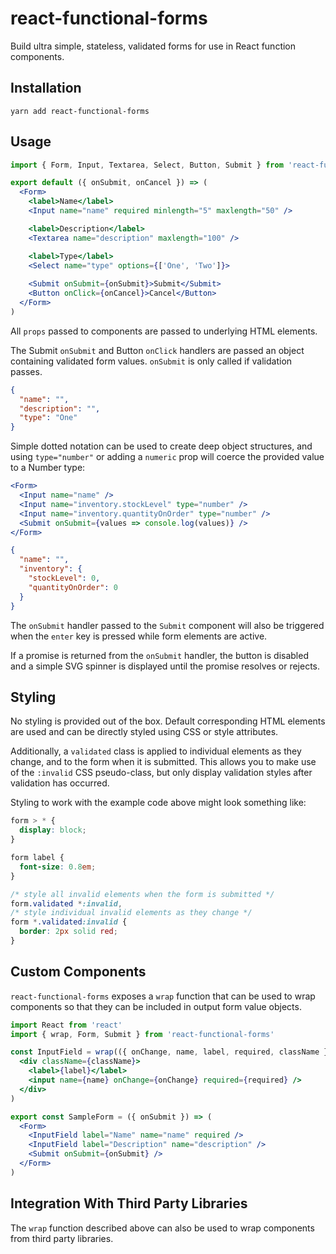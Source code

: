 # react-functional-forms

Build ultra simple, stateless, validated forms for use in React function components.

## Installation

    yarn add react-functional-forms
    
## Usage

```jsx
import { Form, Input, Textarea, Select, Button, Submit } from 'react-functional-forms'

export default ({ onSubmit, onCancel }) => (
  <Form>
    <label>Name</label>
    <Input name="name" required minlength="5" maxlength="50" />

    <label>Description</label>
    <Textarea name="description" maxlength="100" />

    <label>Type</label>
    <Select name="type" options={['One', 'Two']}>
    
    <Submit onSubmit={onSubmit}>Submit</Submit>
    <Button onClick={onCancel}>Cancel</Button>
  </Form>
)
```

All `props` passed to components are passed to underlying HTML elements.

The Submit `onSubmit` and Button `onClick` handlers are passed an object containing validated form values. `onSubmit`
is only called if validation passes.

```json
{
  "name": "",
  "description": "",
  "type": "One"
}
```

Simple dotted notation can be used to create deep object structures, and using `type="number"` or adding a `numeric` 
prop will coerce the provided value to a Number type:

```jsx
<Form>
  <Input name="name" />
  <Input name="inventory.stockLevel" type="number" />
  <Input name="inventory.quantityOnOrder" type="number" />
  <Submit onSubmit={values => console.log(values)} />
</Form>
```

```json
{
  "name": "",
  "inventory": {
    "stockLevel": 0,
    "quantityOnOrder": 0
  }
}
```

The `onSubmit` handler passed to the `Submit` component will also be triggered when the `enter` key is pressed while 
form elements are active.

If a promise is returned from the `onSubmit` handler, the button is disabled and a simple SVG spinner is displayed until
the promise resolves or rejects.

## Styling

No styling is provided out of the box. Default corresponding HTML elements are used and can be directly styled using 
CSS or style attributes.

Additionally, a `validated` class is applied to individual elements as they change, and to the form when it is
submitted. This allows you to make use of the `:invalid` CSS pseudo-class, but only display validation styles after
validation has occurred.

Styling to work with the example code above might look something like:

```css
form > * {
  display: block;
}

form label {
  font-size: 0.8em;
}

/* style all invalid elements when the form is submitted */
form.validated *:invalid, 
/* style individual invalid elements as they change */
form *.validated:invalid {
  border: 2px solid red;
}
```

## Custom Components

`react-functional-forms` exposes a `wrap` function that can be used to wrap components so that they can be included in 
output form value objects.

```jsx harmony
import React from 'react'
import { wrap, Form, Submit } from 'react-functional-forms'

const InputField = wrap(({ onChange, name, label, required, className }) =>
  <div className={className}>
    <label>{label}</label>
    <input name={name} onChange={onChange} required={required} />
  </div>
)

export const SampleForm = ({ onSubmit }) => (
  <Form>
    <InputField label="Name" name="name" required />
    <InputField label="Description" name="description" />
    <Submit onSubmit={onSubmit} />
  </Form>
)
```

## Integration With Third Party Libraries

The `wrap` function described above can also be used to wrap components from third party libraries. 

```jsx harmony

```
